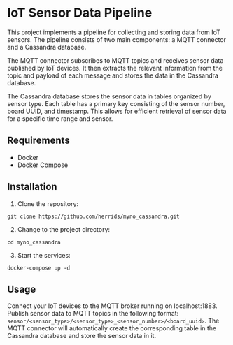# IoT Sensor Data Pipeline
This project implements a pipeline for collecting and storing data from IoT sensors. The pipeline consists of two main components: a MQTT connector and a Cassandra database.

The MQTT connector subscribes to MQTT topics and receives sensor data published by IoT devices. It then extracts the relevant information from the topic and payload of each message and stores the data in the Cassandra database.

The Cassandra database stores the sensor data in tables organized by sensor type. Each table has a primary key consisting of the sensor number, board UUID, and timestamp. This allows for efficient retrieval of sensor data for a specific time range and sensor.

## Requirements
* Docker
* Docker Compose

## Installation
1. Clone the repository:

```
git clone https://github.com/herrids/myno_cassandra.git
```
2. Change to the project directory:

```
cd myno_cassandra
```
3. Start the services:

```
docker-compose up -d
```

## Usage
Connect your IoT devices to the MQTT broker running on localhost:1883.
Publish sensor data to MQTT topics in the following format: `sensor/<sensor_type>/<sensor_type>_<sensor_number>/<board_uuid>`.
The MQTT connector will automatically create the corresponding table in the Cassandra database and store the sensor data in it.
